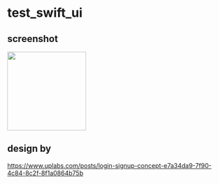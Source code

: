 # test_swift_ui

## screenshot
<img src="https://user-images.githubusercontent.com/4625900/63328134-8d889900-c36a-11e9-8517-cc40d2fa2c94.png" width=180>

## design by
https://www.uplabs.com/posts/login-signup-concept-e7a34da9-7f90-4c84-8c2f-8f1a0864b75b
